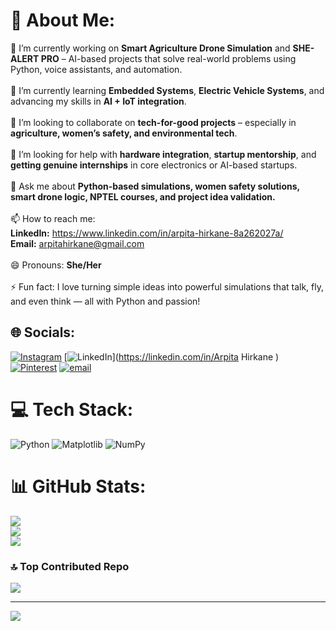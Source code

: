 # 💫 About Me:
🔭 I’m currently working on **Smart Agriculture Drone Simulation** and **SHE-ALERT PRO** – AI-based projects that solve real-world problems using Python, voice assistants, and automation.<br><br>🌱 I’m currently learning **Embedded Systems**, **Electric Vehicle Systems**, and advancing my skills in **AI + IoT integration**.<br><br>👯 I’m looking to collaborate on **tech-for-good projects** – especially in **agriculture, women’s safety, and environmental tech**.<br><br>🤔 I’m looking for help with **hardware integration**, **startup mentorship**, and **getting genuine internships** in core electronics or AI-based startups.<br><br>💬 Ask me about **Python-based simulations, women safety solutions, smart drone logic, NPTEL courses, and project idea validation.**<br><br>📫 How to reach me:  <br>**LinkedIn:** https://www.linkedin.com/in/arpita-hirkane-8a262027a/<br>**Email:** arpitahirkane@gmail.com<br><br>😄 Pronouns: **She/Her**<br><br>⚡ Fun fact: I love turning simple ideas into powerful simulations that talk, fly, and even think — all with Python and passion!<br>


## 🌐 Socials:
[![Instagram](https://img.shields.io/badge/Instagram-%23E4405F.svg?logo=Instagram&logoColor=white)](https://instagram.com/ae_cha1789) [![LinkedIn](https://img.shields.io/badge/LinkedIn-%230077B5.svg?logo=linkedin&logoColor=white)](https://linkedin.com/in/Arpita Hirkane ) [![Pinterest](https://img.shields.io/badge/Pinterest-%23E60023.svg?logo=Pinterest&logoColor=white)](https://pinterest.com/acha45581) [![email](https://img.shields.io/badge/Email-D14836?logo=gmail&logoColor=white)](mailto:arpitahirkane@gmail.com) 

# 💻 Tech Stack:
![Python](https://img.shields.io/badge/python-3670A0?style=for-the-badge&logo=python&logoColor=ffdd54) ![Matplotlib](https://img.shields.io/badge/Matplotlib-%23ffffff.svg?style=for-the-badge&logo=Matplotlib&logoColor=black) ![NumPy](https://img.shields.io/badge/numpy-%23013243.svg?style=for-the-badge&logo=numpy&logoColor=white)
# 📊 GitHub Stats:
![](https://github-readme-stats.vercel.app/api?username=Arpita-Hirkane&theme=dark&hide_border=false&include_all_commits=true&count_private=true)<br/>
![](https://nirzak-streak-stats.vercel.app/?user=Arpita-Hirkane&theme=dark&hide_border=false)<br/>
![](https://github-readme-stats.vercel.app/api/top-langs/?username=Arpita-Hirkane&theme=dark&hide_border=false&include_all_commits=true&count_private=true&layout=compact)

### 🔝 Top Contributed Repo
![](https://github-contributor-stats.vercel.app/api?username=Arpita-Hirkane&limit=5&theme=dark&combine_all_yearly_contributions=true)

---
[![](https://visitcount.itsvg.in/api?id=Arpita-Hirkane&icon=0&color=12)](https://visitcount.itsvg.in)

<!-- Proudly created with GPRM ( https://gprm.itsvg.in ) -->
